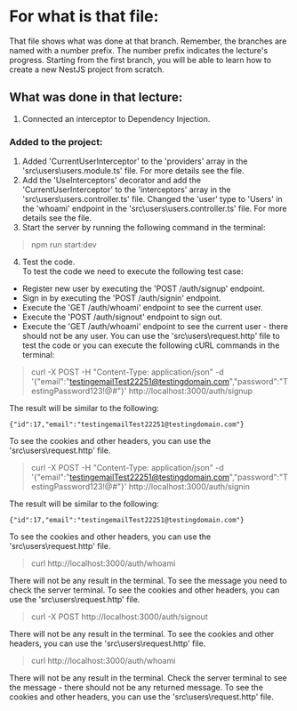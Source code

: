 # For what is that file:  
That file shows what was done at that branch. Remember, the branches are named with a number prefix. The number prefix indicates the lecture's progress. Starting from the first branch, you will be able to learn how to create a new NestJS project from scratch.  

## What was done in that lecture:  
1. Connected an interceptor to Dependency Injection.

### Added to the project:  
1. Added 'CurrentUserInterceptor' to the 'providers' array in the 'src\users\users.module.ts' file. For more details see the file.
2. Add the 'UseInterceptors' decorator and add the 'CurrentUserInterceptor' to the 'interceptors' array in the 'src\users\users.controller.ts' file. Changed the 'user' type to 'Users' in the 'whoami' endpoint in the 'src\users\users.controller.ts' file. For more details see the file.
3. Start the server by running the following command in the terminal:
> npm run start:dev

4. Test the code.  
To test the code we need to execute the following test case:
- Register new user by executing the 'POST /auth/signup' endpoint.
- Sign in by executing the 'POST /auth/signin' endpoint.
- Execute the 'GET /auth/whoami' endpoint to see the current user.
- Execute the 'POST /auth/signout' endpoint to sign out.
- Execute the 'GET /auth/whoami' endpoint to see the current user - there should not be any user.
You can use the 'src\users\request.http' file to test the code or you can execute the following cURL commands in the terminal:
> curl -X POST -H "Content-Type: application/json" -d '{"email":"testingemailTest22251@testingdomain.com","password":"TestingPassword123!@#"}' http://localhost:3000/auth/signup

The result will be similar to the following:
```
{"id":17,"email":"testingemailTest22251@testingdomain.com"}
```
To see the cookies and other headers, you can use the 'src\users\request.http' file.

> curl -X POST -H "Content-Type: application/json" -d '{"email":"testingemailTest22251@testingdomain.com","password":"TestingPassword123!@#"}' http://localhost:3000/auth/signin

The result will be similar to the following:
```
{"id":17,"email":"testingemailTest22251@testingdomain.com"}
```
To see the cookies and other headers, you can use the 'src\users\request.http' file.

> curl http://localhost:3000/auth/whoami

There will not be any result in the terminal. To see the message you need to check the server terminal. To see the cookies and other headers, you can use the 'src\users\request.http' file.

> curl -X POST http://localhost:3000/auth/signout

There will not be any result in the terminal. To see the cookies and other headers, you can use the 'src\users\request.http' file.

> curl http://localhost:3000/auth/whoami

There will not be any result in the terminal. Check the server terminal to see the message - there should not be any returned message. To see the cookies and other headers, you can use the 'src\users\request.http' file.